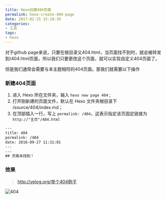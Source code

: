 ```yaml
---
title: Hexo创建404页面
permalink: hexo-create-404-page
date: 2017-02-25 15:18:39
categories:
- 工具
tags:
- hexo
---
```

对于github page来说，只要在根目录又404.html，当页面找不到时，就会被转发到/404.html页面，所以我们只要更改这个页面，就可以实现自定义404页面了。

但是我们通常会需要与本主题相符的404页面。那我们就需要以下操作

### 新建404页面
1. 进入 Hexo 所在文件夹，输入 `hexo new page 404` ;
2. 打开刚新建的页面文件，默认在 Hexo 文件夹根目录下 /source/404/index.md；
3. 在顶部插入一行，写上 `permalink: /404`，这表示指定该页固定链接为 `http://"主页"/404.html`

```xml
---
title: 404
permalink: /404
date: 2016-09-27 11:31:01
---
---
## 页面未找到！
```

 ### 效果
 > <http://yelog.org/举个404例子>

 ![404](http://oncj6b2vl.bkt.clouddn.com/FjSPGVPAu_7d0aMPqErpI1HN_985.png)
